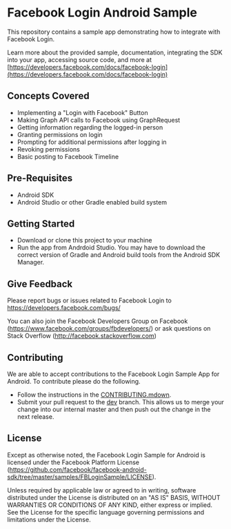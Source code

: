 Facebook Login Android Sample
========================

This repository contains a sample app demonstrating how to integrate with Facebook Login.

Learn more about the provided sample, documentation, integrating the SDK into your app, accessing source code, and more at [https://developers.facebook.com/docs/facebook-login](https://developers.facebook.com/docs/facebook-login)

Concepts Covered
-------------
- Implementing a "Login with Facebook" Button
- Making Graph API calls to Facebook using GraphRequest
- Getting information regarding the logged-in person
- Granting permissions on login
- Prompting for additional permissions after logging in
- Revoking permissions
- Basic posting to Facebook Timeline

Pre-Requisites
-------------
- Android SDK
- Android Studio or other Gradle enabled build system

Getting Started
-------------
- Download or clone this project to your machine
- Run the app from Andrdoid Studio. You may have to download the correct version of Gradle and Android build tools from the Android SDK Manager.

Give Feedback
-------------
Please report bugs or issues related to Facebook Login to https://developers.facebook.com/bugs/

You can also join the Facebook Developers Group on Facebook (https://www.facebook.com/groups/fbdevelopers/) or ask questions on Stack Overflow (http://facebook.stackoverflow.com)

Contributing
-------------
We are able to accept contributions to the Facebook Login Sample App for Android. To contribute please do the following.
- Follow the instructions in the [CONTRIBUTING.mdown](https://github.com/facebook/facebook-android-sdk/tree/master/samples/FBLoginSample/CONTRIBUTING.mdown).
- Submit your pull request to the [dev](https://github.com/facebook/facebook-android-sdk/tree/dev) branch. This allows us to merge your change into our internal master and then push out the change in the next release.

License
-------
Except as otherwise noted, the Facebook Login Sample for Android is licensed under the Facebook Platform License (https://github.com/facebook/facebook-android-sdk/tree/master/samples/FBLoginSample/LICENSE).

Unless required by applicable law or agreed to in writing, software distributed under the License is distributed on an "AS IS" BASIS, WITHOUT WARRANTIES OR CONDITIONS OF ANY KIND, either express or implied.  See the License for the specific language governing permissions and limitations under the License.
